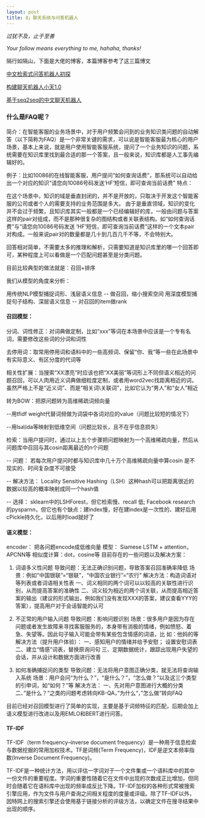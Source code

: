 ```yaml
---
layout: post
title: 8」聊天系统与问答机器人
---
```


*过犹不及，止于至善*

*Your follow means everything to me, hahaha, thanks!*

隔行如隔山，下面是大佬的博客，本篇博客参考了这三篇博文

[中文检索式问答机器人初探](https://zhuanlan.zhihu.com/p/61513395)

[构建聊天机器人小天1.0](https://blog.csdn.net/qq_38150441/article/details/97271677)

[基于seq2seq的中文聊天机器人](https://blog.csdn.net/daniellibin/article/details/102758726)

### 什么是FAQ呢？

简介：在智能客服的业务场景中，对于用户频繁会问到的业务知识类问题的自动解答（以下简称为FAQ）是一个非常关键的需求，可以说是智能客服最为核心的用户场景，基本上来说，就是用户使用智能客服系统，提问了一个业务知识的问题，系统需要在知识库里找到最合适的那一个答案，且一般来说，知识库都是人工事先编辑好的。

例子：比如10086的在线智能客服，用户提问“如何查询话费”，那系统可以自动给出一个对应的知识“请您向10086号码发送‘HF’短信，即可查询当前话费”
特点：

在这个场景中，知识的域是垂直封闭的，并不是开放的，只取决于开发这个智能客服的公司或者个人的需要支持的业务范围是多大。
由于是垂直领域，知识的变化并不会过于频繁，且知识库其实一般都是一个已经编辑好的库，一般由问题与答案这样的pair对组成，而不是那种很复杂的图结构或者关联表结构。如“如何查询话费”与“请您向10086号码发送 ‘HF’短信，即可查询当前话费”这样的一个文本pair对构成。一般来说pair对的数量都是几十到几百几千不等，不会特别大。

回答相对简单，不需要太多的推理和解析，只需要知道是知识库里的哪一个回答即可，某种程度上可以看做是一个匹配问题甚至是分类问题。

目前比较典型的做法就是：召回+排序

我们从模型的角度来分析：

用传统NLP模型捕捉词形、浅层语义信息 -- 做召回，缩小搜索空间
用深度模型捕捉句子结构、深层语义信息 -- 对召回的item做rank

#### 召回模型：

分词、词性修正：对词典做定制，比如“xxx”等词在本场景中应该是一个专有名词，需要修改这些词的分词和词性

去停用词：取常用停用词和语料中的一些高频词、保留“你、我”等一些在此场景中有实际意义、有区分度的代词等

相关性扩展：当搜索“XX漂亮”时应该也把“XX美丽”等词形上不同但语义相近的问题召回，可以人肉用近义词典做细粒度定制，或者用word2vec找距离相近的词，虽然严格上不是“近义词”、而是“相关词\关联词”，比如它认为“男人”和“女人”相近

转为BOW：把原问题转为高维稀疏词频向量

--用tfidf weight代替词频做为词袋中各词对应的value（问题比较短的情况下）

--用lsa\lda等映射到低维空间（问题比较长，且不在乎信息损失）

检索：当用户提问时，通过以上五个步骤把问题映射为一个高维稀疏向量，然后从问题库中召回与其cosin距离最近的n个问题

-- 问题： 若每次用户提问时都与知识库中几十万个高维稀疏向量中算cosin 是不现实的、时间复杂度不可接受

-- 解决方法： Locality Sensitive Hashing（LSH）这种hash可以把距离很近的数据以较高的概率映射成同一个hash值

-- 选择：
sklearn中的LSHForest，但它检索慢、recall 低;
Facebook research的pysparnn，但它也有个缺点：建index慢，好在建index是一次性的、建好后用cPickle持久化，以后用时load就好了

#### 语义模型：

encoder： 把各问题encode成低维向量
模型： Siamese LSTM + attention，APCNN等
相似度计算：dot，cosine等
目前存在的一些问题以及解决方案：

1. 词语多义性问题
导致问题：无法正确识别问题，导致答案召回准确率降低
场景：例如“中国银联”=“银联”，“中国农业银行”=“农行”
解决方法：构造词语对等列表或者词语相关性表
一、词义相同的两个词可以以较高的关联性进行识别，从而提高答案的准确性
二、词义较为相近的两个词关联，从而提高相近答案的输出（建议的形式输出，例如我们没有发现XXX的答案，建议查看YYY的答案），提高用户对于会话智能的认可

2. 不正常的用户输入问题
导致问题：影响问题识别
场景：很多用户是因为存在问题或者发生故障来寻找客服服务的，本身带有消极的情绪，例如愤怒、着急、失望等。因此句子输入可能会带有某些包含情感的词语，比 如：他妈的等
解决方法（提升用户体验）： 一、感知用户的情绪并给予安慰； 设置安慰词表
二、建立“情感”词表，替换原询问句
三、定期数据统计，跟踪出现用户失望的会话，并从设计和数据方面进行改善

3. 如何准确捕捉问的类型
导致问题：无法将用户意图正确分类，就无法将查询输入系统
场景：用户会问“为什么？”，“是什么？”，“怎么做？”以及这三个类型的引申词，如“如何？”等
解决方法：
一、先对用户意图进行大概的分类
二、”是什么？“之类的问题考虑转向KB-QA，”为什么“，”怎么做“转向FAQ

目前已经对召回模型进行了简单的实现，主要是基于词频特征的匹配，后期会加上语义模型进行改进以及用EMLO和BERT进行问答。

#### TF-IDF
TF-IDF（term frequency–inverse document frequency）是一种用于信息检索与数据挖掘的常用加权技术。TF是词频(Term Frequency)，IDF是逆文本频率指数(Inverse Document Frequency)。

TF-IDF是一种统计方法，用以评估一字词对于一个文件集或一个语料库中的其中一份文件的重要程度。字词的重要性随着它在文件中出现的次数成正比增加，但同时会随着它在语料库中出现的频率成反比下降。TF-IDF加权的各种形式常被搜索引擎应用，作为文件与用户查询之间相关程度的度量或评级。除了TF-IDF以外，因特网上的搜索引擎还会使用基于链接分析的评级方法，以确定文件在搜寻结果中出现的顺序。

